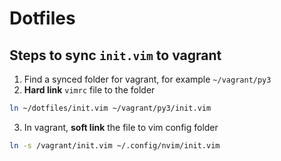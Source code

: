 # Dotfiles

## Steps to sync `init.vim` to vagrant
1. Find a synced folder for vagrant, for example `~/vagrant/py3`
2. **Hard link** `vimrc` file to the folder
```bash
ln ~/dotfiles/init.vim ~/vagrant/py3/init.vim
```
3. In vagrant, **soft link** the file to vim config folder
```bash
ln -s /vagrant/init.vim ~/.config/nvim/init.vim
```
